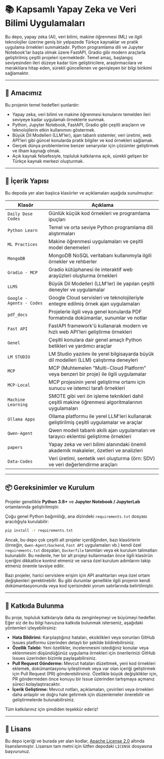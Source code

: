 # 📚 Kapsamlı Yapay Zeka ve Veri Bilimi Uygulamaları

Bu depo, yapay zeka (AI), veri bilimi, makine öğrenmesi (ML) ve ilgili teknolojiler üzerine geniş bir yelpazede Türkçe kaynaklar ve pratik uygulama örnekleri sunmaktadır. Python programlama dili ve Jupyter Notebook'lar başta olmak üzere FastAPI, Gradio gibi modern araçlarla geliştirilmiş çeşitli projeleri içermektedir. Temel amaç, başlangıç seviyesinden ileri düzeye kadar tüm geliştiricilere, araştırmacılara ve meraklılara hitap eden, sürekli güncellenen ve genişleyen bir bilgi birikimi sağlamaktır.

---

## 🚀 Amacımız

Bu projenin temel hedefleri şunlardır:

- Yapay zeka, veri bilimi ve makine öğrenmesi konularını temelden ileri seviyeye kadar uygulamalı örneklerle sunmak.
- Python, Jupyter Notebook, FastAPI, Gradio gibi çeşitli araçların ve teknolojilerin etkin kullanımını göstermek.
- Büyük Dil Modelleri (LLM'ler), ajan tabanlı sistemler, veri üretimi, web API'leri gibi güncel konularda pratik bilgiler ve kod örnekleri sağlamak.
- Gerçek dünya problemlerine benzer senaryolar için çözümler geliştirmek ve ilham kaynağı olmak.
- Açık kaynak felsefesiyle, topluluk katkılarına açık, sürekli gelişen bir Türkçe kaynak merkezi oluşturmak.

---

## 🧠 İçerik Yapısı

Bu depoda yer alan başlıca klasörler ve açıklamaları aşağıda sunulmuştur:

| Klasör                  | Açıklama                                                                                     |
|-------------------------|----------------------------------------------------------------------------------------------|
| `Daily Dose Codes`      | Günlük küçük kod örnekleri ve programlama ipuçları                                           |
| `Python Learn`          | Temel ve orta seviye Python programlama dili alıştırmaları                                   |
| `ML Practices`          | Makine öğrenmesi uygulamaları ve çeşitli model denemeleri                                    |
| `MongoDB`               | MongoDB NoSQL veritabanı kullanımıyla ilgili örnekler ve rehberler                           |
| `Gradio - MCP`          | Gradio kütüphanesi ile interaktif web arayüzleri oluşturma örnekleri                         |
| `LLMS`                  | Büyük Dil Modelleri (LLM'ler) ile yapılan çeşitli deneyler ve uygulamalar                    |
| `Google - Agents - Codes` | Google Cloud servisleri ve teknolojileriyle entegre edilmiş örnek ajan uygulamaları         |
| `pdf_docs`              | Projelerle ilgili veya genel konularda PDF formatında dokümanlar, sunumlar ve notlar         |
| `Fast API`              | FastAPI framework'ü kullanarak modern ve hızlı web API'leri geliştirme örnekleri             |
| `Genel`                 | Çeşitli konulara dair genel amaçlı Python betikleri ve yardımcı araçlar                      |
| `LM STUDIO`             | LM Studio yazılımı ile yerel bilgisayarda büyük dil modelleri (LLM) çalıştırma deneyleri      |
| `MCP`                   | MCP (Muhtemelen "Multi-Cloud Platform" veya benzeri bir proje) ile ilgili uygulamalar        |
| `MCP-Local`             | MCP projesinin yerel geliştirme ortamı için sunucu ve istemci tarafı örnekleri               |
| `Machine Learning`      | SMOTE gibi veri ön işleme teknikleri dahil çeşitli makine öğrenmesi algoritmalarının uygulamaları |
| `Ollama Apps`           | Ollama platformu ile yerel LLM'leri kullanarak geliştirilmiş çeşitli uygulamalar ve araçlar   |
| `Qwen-Agent`            | Qwen modeli tabanlı akıllı ajan uygulamaları ve tarayıcı eklentisi geliştirme örnekleri      |
| `papers`                | Yapay zeka ve veri bilimi alanındaki önemli akademik makaleler, özetleri ve analizleri        |
| `Data-Codes`            | Veri üretimi, sentetik veri oluşturma (örn: SDV) ve veri değerlendirme araçları              |

---

## 📦 Gereksinimler ve Kurulum

Projeler genellikle **Python 3.8+** ve **Jupyter Notebook / JupyterLab** ortamlarında geliştirilmiştir.

Çoğu genel Python bağımlılığı, ana dizindeki `requirements.txt` dosyası aracılığıyla kurulabilir:
```bash
pip install -r requirements.txt
```
Ancak, bu depo çok çeşitli alt projeler içerdiğinden, bazı klasörlerin (örneğin, `Qwen-Agent/backend`, `Fast API` uygulamaları vb.) kendi özel `requirements.txt` dosyaları, `Dockerfile` tanımları veya ek kurulum talimatları bulunabilir. Bu nedenle, her bir alt projeyi kullanmadan önce ilgili klasörün içeriğini dikkatlice kontrol etmeniz ve varsa özel kurulum adımlarını takip etmeniz önemle tavsiye edilir.

Bazı projeler, harici servislere erişim için API anahtarları veya özel ortam değişkenleri gerektirebilir. Bu gibi durumlar genellikle ilgili projenin kendi dokümantasyonunda veya kod içerisindeki yorum satırlarında belirtilmiştir.

---

## 🤝 Katkıda Bulunma

Bu proje, topluluk katkılarıyla daha da zenginleşmeyi ve büyümeyi hedefler. Eğer siz de bu bilgi havuzuna katkıda bulunmak isterseniz, aşağıdaki yöntemleri izleyebilirsiniz:

-   **Hata Bildirimi:** Karşılaştığınız hataları, eksiklikleri veya sorunları GitHub Issues platformu üzerinden detaylı bir şekilde bildirebilirsiniz.
-   **Özellik Talebi:** Yeni özellikler, incelenmesini istediğiniz konular veya eklenmesini düşündüğünüz uygulama örnekleri için önerilerinizi GitHub Issues üzerinden bizimle paylaşabilirsiniz.
-   **Pull Request Gönderme:** Mevcut hataları düzeltmek, yeni kod örnekleri eklemek, dokümantasyonu iyileştirmek veya var olan içeriği geliştirmek için Pull Request (PR) gönderebilirsiniz. Özellikle büyük değişiklikler için, PR göndermeden önce konuyu bir Issue üzerinden tartışmaya açmanız süreci kolaylaştıracaktır.
-   **İçerik Geliştirme:** Mevcut notları, açıklamaları, çevirileri veya örnekleri daha anlaşılır ve doğru hale getirmek için düzenlemeler önerebilir ve geliştirmelerde bulunabilirsiniz.

Tüm katkılarınız için şimdiden teşekkür ederiz!

---

## 📜 Lisans

Bu depo içeriği ve burada yer alan kodlar, [Apache License 2.0](LICENSE) altında lisanslanmıştır. Lisansın tam metni için lütfen depodaki `LICENSE` dosyasına başvurunuz.
